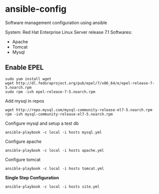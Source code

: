 # ansible-config
Software management configuration using ansible 

System: Red Hat Enterprise Linux Server release 7.1
Softwares: 
* Apache 
* Tomcat
* Mysql 

## Enable EPEL 
```
sudo yum install wget
wget http://dl.fedoraproject.org/pub/epel/7/x86_64/e/epel-release-7-5.noarch.rpm
sudo rpm -ivh epel-release-7-5.noarch.rpm
```

Add mysql in repos 
```
wget http://repo.mysql.com/mysql-community-release-el7-5.noarch.rpm
rpm -ivh mysql-community-release-el7-5.noarch.rpm
```

Configure mysql and setup a test db

`ansible-playbook -c local -i hosts mysql.yml` 

Configure apache 

`ansible-playbook -c local -i hosts apache.yml` 

Configure tomcat 

`ansible-playbook -c local -i hosts tomcat.yml`

**Single Step Configuration**

```
ansible-playbook -c local -i hosts site.yml
``` 
